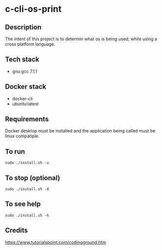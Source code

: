 # c-cli-os-print

## Description
The intent of this project
is to determin what os is being
used; while using a cross
platform language.

## Tech stack
- gnu gcc 7.1.1

## Docker stack
- docker-cli
- ubuntu:latest

## Requirements
Docker desktop must be installed and the application
being called must be linux compatiple.

## To run
`sudo ./install.sh -u`

## To stop (optional)
`sudo ./install.sh -d`

## To see help
`sudo ./install.sh -h`

## Credits
https://www.tutorialspoint.com/codingground.htm
